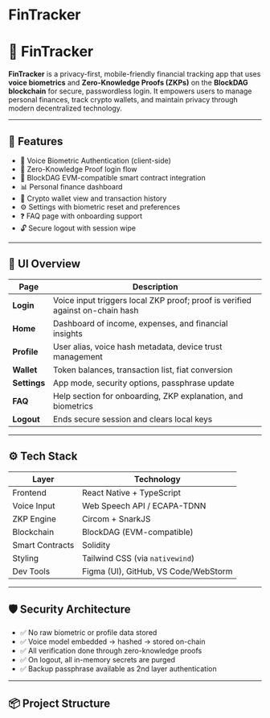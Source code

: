 # FinTracker
# 🔐 FinTracker

**FinTracker** is a privacy-first, mobile-friendly financial tracking app that uses **voice biometrics** and **Zero-Knowledge Proofs (ZKPs)** on the **BlockDAG blockchain** for secure, passwordless login. It empowers users to manage personal finances, track crypto wallets, and maintain privacy through modern decentralized technology.

---

## 🚀 Features

- 🎤 Voice Biometric Authentication (client-side)
- 🔐 Zero-Knowledge Proof login flow
- 🔗 BlockDAG EVM-compatible smart contract integration
- 📊 Personal finance dashboard
- 👛 Crypto wallet view and transaction history
- ⚙️ Settings with biometric reset and preferences
- ❓ FAQ page with onboarding support
- 🔓 Secure logout with session wipe

---

## 📱 UI Overview

| Page        | Description |
|-------------|-------------|
| **Login**   | Voice input triggers local ZKP proof; proof is verified against on-chain hash |
| **Home**    | Dashboard of income, expenses, and financial insights |
| **Profile** | User alias, voice hash metadata, device trust management |
| **Wallet**  | Token balances, transaction list, fiat conversion |
| **Settings**| App mode, security options, passphrase update |
| **FAQ**     | Help section for onboarding, ZKP explanation, and biometrics |
| **Logout**  | Ends secure session and clears local keys |

---

## ⚙️ Tech Stack

| Layer       | Technology |
|-------------|------------|
| Frontend    | React Native + TypeScript |
| Voice Input | Web Speech API / ECAPA-TDNN |
| ZKP Engine  | Circom + SnarkJS |
| Blockchain  | BlockDAG (EVM-compatible) |
| Smart Contracts | Solidity |
| Styling     | Tailwind CSS (via `nativewind`) |
| Dev Tools   | Figma (UI), GitHub, VS Code/WebStorm |

---

## 🛡️ Security Architecture

- ✅ No raw biometric or profile data stored
- ✅ Voice model embedded → hashed → stored on-chain
- ✅ All verification done through zero-knowledge proofs
- ✅ On logout, all in-memory secrets are purged
- ✅ Backup passphrase available as 2nd layer authentication

---

## 📦 Project Structure

